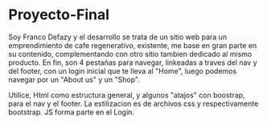 # Proyecto-Final

Soy Franco Defazy y el desarrollo se trata de un sitio web para un emprendimiento de cafe regenerativo, existente, me base en gran parte en su contenido, complementando con otro sitio tambien dedicado al mismo producto. En fin, son 4 pestañas para navegar, linkeadas a traves del nav y del footer, con un login inicial que te lleva al "Home", luego podemos navegar por un "About us" y un "Shop".

Utilice, Html como estructura general, y algunos "atajos" con boostrap, para el nav y el footer.
La estilizacion es de archivos css y respectivamente bootstrap.
JS forma parte en el Login.
